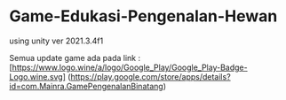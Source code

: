 # Game-Edukasi-Pengenalan-Hewan
using unity ver 2021.3.4f1

Semua update game ada pada link :
[https://www.logo.wine/a/logo/Google_Play/Google_Play-Badge-Logo.wine.svg] (https://play.google.com/store/apps/details?id=com.Mainra.GamePengenalanBinatang)
